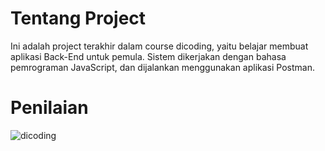# Tentang Project
Ini adalah project terakhir dalam course dicoding, yaitu belajar membuat aplikasi Back-End untuk pemula. Sistem dikerjakan dengan bahasa pemrograman JavaScript, dan dijalankan menggunakan aplikasi Postman.

# Penilaian
![dicoding](https://github.com/reynardnathanael/bookshelf-api/assets/87845900/c6a2cd3e-452d-46d8-93ab-b4d2b9384060)
